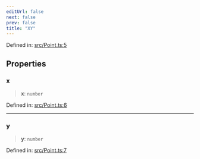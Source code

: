 ```yaml
---
editUrl: false
next: false
prev: false
title: "XY"
---
```


Defined in: [src/Point.ts:5](https://github.com/fabricjs/fabric.js/blob/977f797255d8c56b5b68360b0d45bed33697d2e8/src/Point.ts#L5)

## Properties

### x

> **x**: `number`

Defined in: [src/Point.ts:6](https://github.com/fabricjs/fabric.js/blob/977f797255d8c56b5b68360b0d45bed33697d2e8/src/Point.ts#L6)

***

### y

> **y**: `number`

Defined in: [src/Point.ts:7](https://github.com/fabricjs/fabric.js/blob/977f797255d8c56b5b68360b0d45bed33697d2e8/src/Point.ts#L7)
